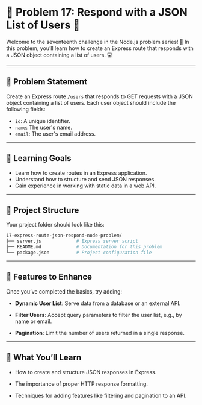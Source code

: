 # 🌟 Problem 17: Respond with a JSON List of Users 🌟  

Welcome to the seventeenth challenge in the Node.js problem series! 🚀 In this problem, you’ll learn how to create an Express route that responds with a JSON object containing a list of users. 💻  

---

## 📝 Problem Statement  

Create an Express route `/users` that responds to GET requests with a JSON object containing a list of users. Each user object should include the following fields:  

- `id`: A unique identifier.  
- `name`: The user's name.  
- `email`: The user's email address.  

---

## 🎯 Learning Goals  

- Learn how to create routes in an Express application.  
- Understand how to structure and send JSON responses.  
- Gain experience in working with static data in a web API.  

---

## 📂 Project Structure  

Your project folder should look like this:  

```bash  
17-express-route-json-respond-node-problem/  
├── server.js             # Express server script  
├── README.md             # Documentation for this problem  
└── package.json          # Project configuration file  
```

---

## 🌟 Features to Enhance

Once you’ve completed the basics, try adding:

- **Dynamic User List**: Serve data from a database or an external API.

- **Filter Users**: Accept query parameters to filter the user list, e.g., by name or email.

- **Pagination**: Limit the number of users returned in a single response.

---

## 🧠 What You’ll Learn

- How to create and structure JSON responses in Express.

- The importance of proper HTTP response formatting.

- Techniques for adding features like filtering and pagination to an API.
